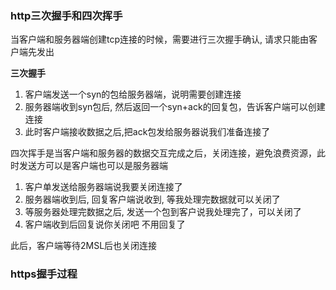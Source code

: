 ### http三次握手和四次挥手

当客户端和服务器端创建tcp连接的时候，需要进行三次握手确认, 请求只能由客户端先发出

**三次握手**

1. 客户端发送一个syn的包给服务器端，说明需要创建连接
2. 服务器端收到syn包后, 然后返回一个syn+ack的回复包，告诉客户端可以创建连接
3. 此时客户端接收数据之后,把ack包发给服务器说我们准备连接了

四次挥手是当客户端和服务器的数据交互完成之后，关闭连接，避免浪费资源，此时发送方可以是客户端也可以是服务器端

1. 客户单发送给服务器端说我要关闭连接了
2. 服务器端收到后, 回复客户端说收到, 等我处理完数据就可以关闭了
3. 等服务器处理完数据之后, 发送一个包到客户说我处理完了，可以关闭了
4. 客户端收到后回复说你关闭吧 不用回复了

此后，客户端等待2MSL后也关闭连接


### https握手过程